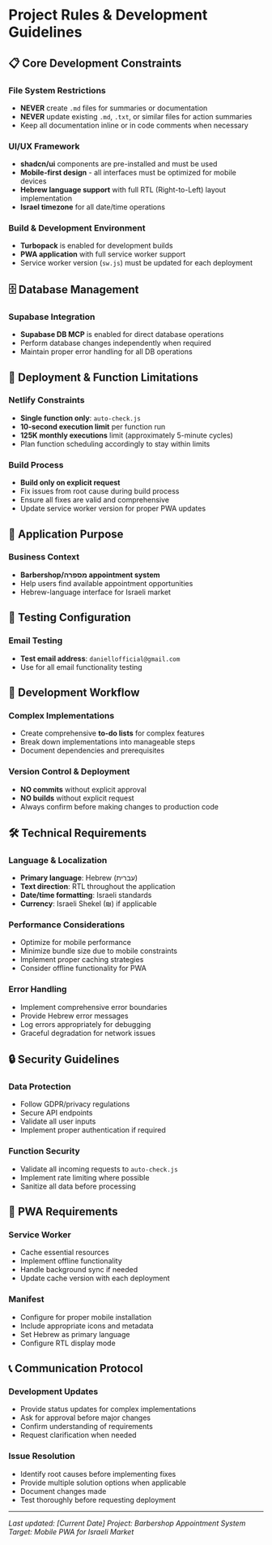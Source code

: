 # Project Rules & Development Guidelines

## 📋 Core Development Constraints

### File System Restrictions
- **NEVER** create `.md` files for summaries or documentation
- **NEVER** update existing `.md`, `.txt`, or similar files for action summaries
- Keep all documentation inline or in code comments when necessary

### UI/UX Framework
- **shadcn/ui** components are pre-installed and must be used
- **Mobile-first design** - all interfaces must be optimized for mobile devices
- **Hebrew language support** with full RTL (Right-to-Left) layout implementation
- **Israel timezone** for all date/time operations

### Build & Development Environment
- **Turbopack** is enabled for development builds
- **PWA application** with full service worker support
- Service worker version (`sw.js`) must be updated for each deployment

## 🗄️ Database Management

### Supabase Integration
- **Supabase DB MCP** is enabled for direct database operations
- Perform database changes independently when required
- Maintain proper error handling for all DB operations

## 🚀 Deployment & Function Limitations

### Netlify Constraints
- **Single function only**: `auto-check.js`
- **10-second execution limit** per function run
- **125K monthly executions** limit (approximately 5-minute cycles)
- Plan function scheduling accordingly to stay within limits

### Build Process
- **Build only on explicit request**
- Fix issues from root cause during build process
- Ensure all fixes are valid and comprehensive
- Update service worker version for proper PWA updates

## 🎯 Application Purpose

### Business Context
- **Barbershop/מספרה appointment system**
- Help users find available appointment opportunities
- Hebrew-language interface for Israeli market

## 📧 Testing Configuration

### Email Testing
- **Test email address**: `daniellofficial@gmail.com`
- Use for all email functionality testing

## 🔄 Development Workflow

### Complex Implementations
- Create comprehensive **to-do lists** for complex features
- Break down implementations into manageable steps
- Document dependencies and prerequisites

### Version Control & Deployment
- **NO commits** without explicit approval
- **NO builds** without explicit request
- Always confirm before making changes to production code

## 🛠️ Technical Requirements

### Language & Localization
- **Primary language**: Hebrew (עברית)
- **Text direction**: RTL throughout the application
- **Date/time formatting**: Israeli standards
- **Currency**: Israeli Shekel (₪) if applicable

### Performance Considerations
- Optimize for mobile performance
- Minimize bundle size due to mobile constraints
- Implement proper caching strategies
- Consider offline functionality for PWA

### Error Handling
- Implement comprehensive error boundaries
- Provide Hebrew error messages
- Log errors appropriately for debugging
- Graceful degradation for network issues

## 🔒 Security Guidelines

### Data Protection
- Follow GDPR/privacy regulations
- Secure API endpoints
- Validate all user inputs
- Implement proper authentication if required

### Function Security
- Validate all incoming requests to `auto-check.js`
- Implement rate limiting where possible
- Sanitize all data before processing

## 📱 PWA Requirements

### Service Worker
- Cache essential resources
- Implement offline functionality
- Handle background sync if needed
- Update cache version with each deployment

### Manifest
- Configure for proper mobile installation
- Include appropriate icons and metadata
- Set Hebrew as primary language
- Configure RTL display mode

## 📞 Communication Protocol

### Development Updates
- Provide status updates for complex implementations
- Ask for approval before major changes
- Confirm understanding of requirements
- Request clarification when needed

### Issue Resolution
- Identify root causes before implementing fixes
- Provide multiple solution options when applicable
- Document changes made
- Test thoroughly before requesting deployment

---

*Last updated: [Current Date]*
*Project: Barbershop Appointment System*
*Target: Mobile PWA for Israeli Market*